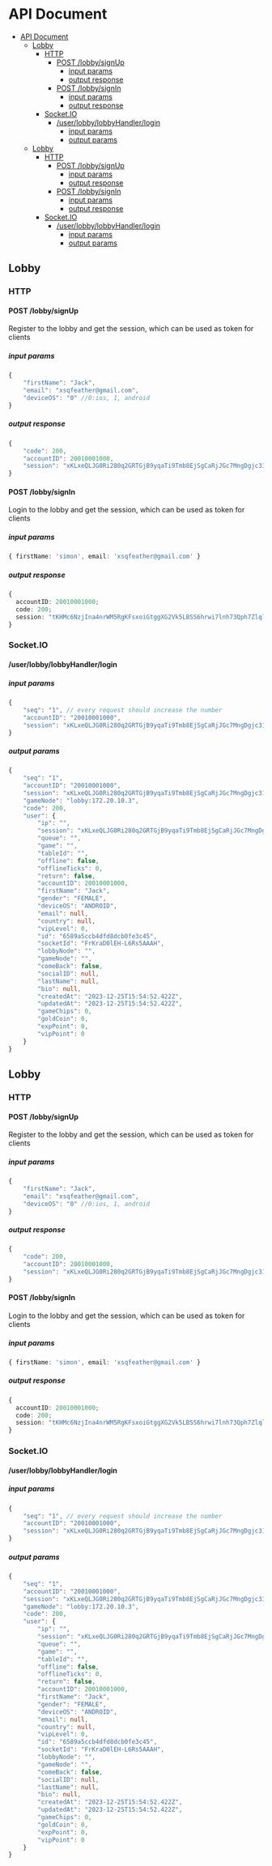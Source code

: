# API Document

<!-- @import "[TOC]" {cmd="toc" depthFrom=1 depthTo=6 orderedList=false} -->

<!-- code_chunk_output -->

- [API Document](#api-document)
  - [Lobby](#lobby)
    - [HTTP](#http)
      - [POST /lobby/signUp](#post-lobbysignup)
        - [input params](#input-params)
        - [output response](#output-response)
      - [POST /lobby/signIn](#post-lobbysignin)
        - [input params](#input-params-1)
        - [output response](#output-response-1)
    - [Socket.IO](#socketio)
      - [/user/lobby/lobbyHandler/login](#userlobbylobbyhandlerlogin)
        - [input params](#input-params-2)
        - [output params](#output-params)
  - [Lobby](#lobby-1)
    - [HTTP](#http-1)
      - [POST /lobby/signUp](#post-lobbysignup-1)
        - [input params](#input-params-3)
        - [output response](#output-response-2)
      - [POST /lobby/signIn](#post-lobbysignin-1)
        - [input params](#input-params-4)
        - [output response](#output-response-3)
    - [Socket.IO](#socketio-1)
      - [/user/lobby/lobbyHandler/login](#userlobbylobbyhandlerlogin-1)
        - [input params](#input-params-5)
        - [output params](#output-params-1)

<!-- /code_chunk_output -->

## Lobby

### HTTP

#### POST /lobby/signUp

Register to the lobby and get the session, which can be used as token for clients

##### input params

```typescript
{
    "firstName": "Jack",
    "email": "xsqfeather@gmail.com",
    "deviceOS": "0" //0:ios, 1, android
}
```

##### output response

```typescript
{
    "code": 200,
    "accountID": 20010001000,
    "session": "xKLxeQLJG0Ri280q2GRTGjB9yqaTi9Tmb8EjSgCaRjJGc7MngDgjc31Zlql3n351"
}
```

#### POST /lobby/signIn

Login to the lobby and get the session, which can be used as token for clients

##### input params

```typescript
{ firstName: 'simon', email: 'xsqfeather@gmail.com' }
```

##### output response

```typescript
{
  accountID: 20010001000;
  code: 200;
  session: "tKHMc6NzjIna4nrWM5RgKFsxoiGtggXG2Vk5LBSS6hrwi7lnh73Qph7Zlql36ayw";
}
```

### Socket.IO

#### /user/lobby/lobbyHandler/login

##### input params

```typescript
{
    "seq": "1", // every request should increase the number
    "accountID": "20010001000",
    "session": "xKLxeQLJG0Ri280q2GRTGjB9yqaTi9Tmb8EjSgCaRjJGc7MngDgjc31Zlql3n351"
}
```

##### output params

```typescript
{
    "seq": "1",
    "accountID": "20010001000",
    "session": "xKLxeQLJG0Ri280q2GRTGjB9yqaTi9Tmb8EjSgCaRjJGc7MngDgjc31Zlql3n351",
    "gameNode": "lobby:172.20.10.3",
    "code": 200,
    "user": {
        "ip": "",
        "session": "xKLxeQLJG0Ri280q2GRTGjB9yqaTi9Tmb8EjSgCaRjJGc7MngDgjc31Zlql3n351",
        "queue": "",
        "game": "",
        "tableId": "",
        "offline": false,
        "offlineTicks": 0,
        "return": false,
        "accountID": 20010001000,
        "firstName": "Jack",
        "gender": "FEMALE",
        "deviceOS": "ANDROID",
        "email": null,
        "country": null,
        "vipLevel": 0,
        "id": "6589a5ccb4dfd8dcb0fe3c45",
        "socketId": "FrKraD0lEH-L6Rs5AAAH",
        "lobbyNode": "",
        "gameNode": "",
        "comeBack": false,
        "socialID": null,
        "lastName": null,
        "bio": null,
        "createdAt": "2023-12-25T15:54:52.422Z",
        "updatedAt": "2023-12-25T15:54:52.422Z",
        "gameChips": 0,
        "goldCoin": 0,
        "expPoint": 0,
        "vipPoint": 0
    }
}
```

## Lobby

### HTTP

#### POST /lobby/signUp

Register to the lobby and get the session, which can be used as token for clients

##### input params

```typescript
{
    "firstName": "Jack",
    "email": "xsqfeather@gmail.com",
    "deviceOS": "0" //0:ios, 1, android
}
```

##### output response

```typescript
{
    "code": 200,
    "accountID": 20010001000,
    "session": "xKLxeQLJG0Ri280q2GRTGjB9yqaTi9Tmb8EjSgCaRjJGc7MngDgjc31Zlql3n351"
}
```

#### POST /lobby/signIn

Login to the lobby and get the session, which can be used as token for clients

##### input params

```typescript
{ firstName: 'simon', email: 'xsqfeather@gmail.com' }
```

##### output response

```typescript
{
  accountID: 20010001000;
  code: 200;
  session: "tKHMc6NzjIna4nrWM5RgKFsxoiGtggXG2Vk5LBSS6hrwi7lnh73Qph7Zlql36ayw";
}
```

### Socket.IO

#### /user/lobby/lobbyHandler/login

##### input params

```typescript
{
    "seq": "1", // every request should increase the number
    "accountID": "20010001000",
    "session": "xKLxeQLJG0Ri280q2GRTGjB9yqaTi9Tmb8EjSgCaRjJGc7MngDgjc31Zlql3n351"
}
```

##### output params

```typescript
{
    "seq": "1",
    "accountID": "20010001000",
    "session": "xKLxeQLJG0Ri280q2GRTGjB9yqaTi9Tmb8EjSgCaRjJGc7MngDgjc31Zlql3n351",
    "gameNode": "lobby:172.20.10.3",
    "code": 200,
    "user": {
        "ip": "",
        "session": "xKLxeQLJG0Ri280q2GRTGjB9yqaTi9Tmb8EjSgCaRjJGc7MngDgjc31Zlql3n351",
        "queue": "",
        "game": "",
        "tableId": "",
        "offline": false,
        "offlineTicks": 0,
        "return": false,
        "accountID": 20010001000,
        "firstName": "Jack",
        "gender": "FEMALE",
        "deviceOS": "ANDROID",
        "email": null,
        "country": null,
        "vipLevel": 0,
        "id": "6589a5ccb4dfd8dcb0fe3c45",
        "socketId": "FrKraD0lEH-L6Rs5AAAH",
        "lobbyNode": "",
        "gameNode": "",
        "comeBack": false,
        "socialID": null,
        "lastName": null,
        "bio": null,
        "createdAt": "2023-12-25T15:54:52.422Z",
        "updatedAt": "2023-12-25T15:54:52.422Z",
        "gameChips": 0,
        "goldCoin": 0,
        "expPoint": 0,
        "vipPoint": 0
    }
}
```
